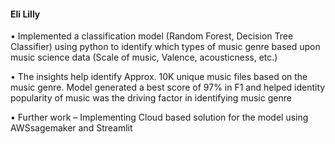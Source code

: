 #### Eli Lilly

• Implemented a classification model (Random Forest, Decision Tree Classifier) using python to identify which types 
of music genre based upon music science data (Scale of music, Valence, acousticness, etc.) 

• The insights help identify Approx. 10K unique music files based on the music genre. Model generated a best score 
of 97% in F1 and helped identity popularity of music was the driving factor in identifying music genre

• Further work – Implementing Cloud based solution for the model using AWSsagemaker and Streamlit
